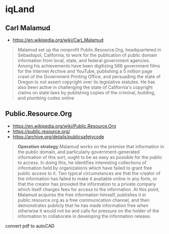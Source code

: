 # iqLand

## Carl Malamud

* https://en.wikipedia.org/wiki/Carl_Malamud

>Malamud set up the nonprofit Public.Resource.Org, headquartered in Sebastopol, California, to work for the publication of public domain information from local, state, and federal government agencies. Among his achievements have been digitizing 588 government films for the Internet Archive and YouTube, publishing a 5 million page crawl of the Government Printing Office, and persuading the state of Oregon to not assert copyright over its legislative statutes. He has also been active in challenging the state of California's copyright claims on state laws by publishing copies of the criminal, building, and plumbing codes online

## Public.Resource.Org

* https://en.wikipedia.org/wiki/Public.Resource.Org
* https://public.resource.org/
* https://archive.org/details/publicsafetycode

>**Operation strategy**
>Malamud works on the premise that information in the public domain, and particularly government-generated information of this sort, ought to be as easy as possible for the public to access. In doing this, he identifies interesting collections of information held by organizations which have failed to grant free public access to it. Two typical circumstances are that the creator of the information has failed to make it available online in any form, or that the creator has provided the information to a private company which itself charges fees for access to the information. At this point, Malamud acquires the free information himself, publishes it in public.resource.org as a free communication channel, and then demonstrates publicly that he has made information free when otherwise it would not be and calls for pressure on the holder of the information to collaborate in developing the information release.


convert pdf to autoCAD
